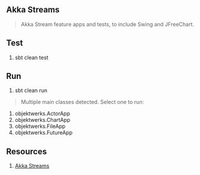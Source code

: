 Akka Streams
------------
>Akka Stream feature apps and tests, to include Swing and JFreeChart.

Test
----
1. sbt clean test

Run
---
1. sbt clean run
>Multiple main classes detected. Select one to run:
1. objektwerks.ActorApp
2. objektwerks.ChartApp
3. objektwerks.FileApp
4. objektwerks.FutureApp

Resources
---------
1. [Akka Streams](https://doc.akka.io/docs/akka/current/stream/index.html)